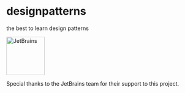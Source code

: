 # designpatterns
the best to learn design patterns

<a href="https://www.jetbrains.com/">
  <img src="https://www.jetbrains.com/company/brand/img/jetbrains_logo.png" alt="JetBrains" width="100" height="100">
</a>

Special thanks to the JetBrains team for their support to this project.
